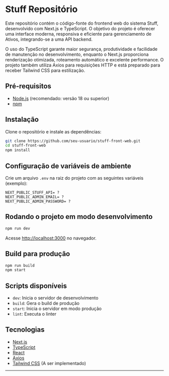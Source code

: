 # Stuff Repositório

Este repositório contém o código-fonte do frontend web do sistema Stuff, desenvolvido com Next.js e TypeScript. O objetivo do projeto é oferecer uma interface moderna, responsiva e eficiente para gerenciamento de Ativos, integrando-se a uma API backend.

O uso do TypeScript garante maior segurança, produtividade e facilidade de manutenção no desenvolvimento, enquanto o Next.js proporciona renderização otimizada, roteamento automático e excelente performance. O projeto também utiliza Axios para requisições HTTP e está preparado para receber Tailwind CSS para estilização.

## Pré-requisitos

- [Node.js](https://nodejs.org/) (recomendado: versão 18 ou superior)
- [npm](https://www.npmjs.com/)

## Instalação

Clone o repositório e instale as dependências:

```sh
git clone https://github.com/seu-usuario/stuff-front-web.git
cd stuff-front-web
npm install
```

## Configuração de variáveis de ambiente

Crie um arquivo `.env` na raiz do projeto com as seguintes variáveis (exemplo):

```env
NEXT_PUBLIC_STUFF_API= ?
NEXT_PUBLIC_ADMIN_EMAIL= ?
NEXT_PUBLIC_ADMIN_PASSWORD= ?
```

## Rodando o projeto em modo desenvolvimento

```sh
npm run dev
```

Acesse [http://localhost:3000](http://localhost:3000) no navegador.

## Build para produção

```sh
npm run build
npm start
```

## Scripts disponíveis

- `dev`: Inicia o servidor de desenvolvimento
- `build`: Gera o build de produção
- `start`: Inicia o servidor em modo produção
- `lint`: Executa o linter

## Tecnologias

- [Next.js](https://nextjs.org/)
- [TypeScript](https://www.typescriptlang.org/)
- [React](https://react.dev/)
- [Axios](https://axios-http.com/)
- [Tailwind CSS](https://tailwindcss.com/) (A ser implementado)

---